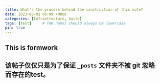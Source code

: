 ```yaml
---
title: What's the process behind the construction of this note?
date: 2023-08-01 06:09 +0800
categories: [Infrastructure, build]
tags: [test]     # TAG names should always be lowercase
pin: true
---
```


## This is formwork

该帖子仅仅只是为了保证 `_posts` 文件夹不被 git 忽略而存在的test。
-